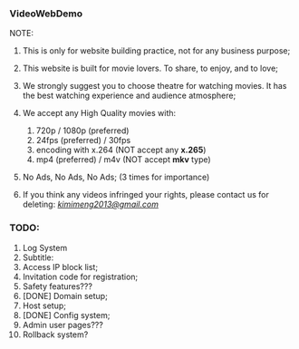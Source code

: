 ### VideoWebDemo
NOTE: 
1. This is only for website building practice, not for any business purpose;

2. This website is built for movie lovers. To share, to enjoy, and to love;

3. We strongly suggest you to choose theatre for watching movies. It has the best watching experience and audience atmosphere;

4. We accept any High Quality movies with:
   1. 720p / 1080p (preferred)
   2. 24fps (preferred) / 30fps
   3. encoding with x.264 (NOT accept any **x.265**)
   4. mp4 (preferred) / m4v (NOT accept **mkv** type)

5. No Ads, No Ads, No Ads; (3 times for importance)

6. If you think any videos infringed your rights, please contact us for deleting: *kimimeng2013@gmail.com*

### TODO:
1. Log System
2. Subtitle:
3. Access IP block list;
4. Invitation code for registration;
5. Safety features??? 
6. [DONE] Domain setup;
7. Host setup;
8. [DONE] Config system;
9. Admin user pages???
10. Rollback system?